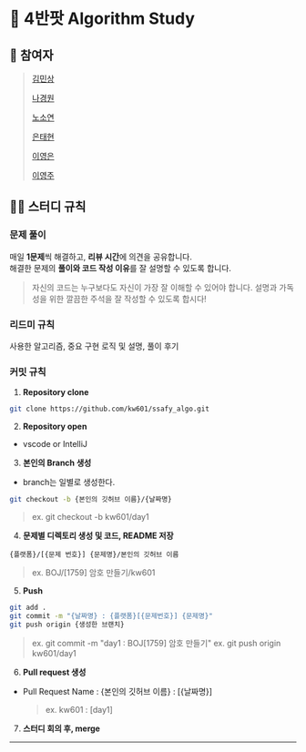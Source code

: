 # 🔵 4반팟 Algorithm Study

## 👥 참여자

> [김민상](https://github.com/minsang-dev)
>
> [나경원](https://github.com/nkw601)
>
> [노소연](https://github.com/soyeon-noh)
>
> [은태현](https://github.com/Taeyum)
>
> [이영은](https://github.com/youngeunee)
>
> [이영주](https://github.com/iceQuakka)

## 💁‍♂️ 스터디 규칙

### 문제 풀이

매일 **1문제**씩 해결하고, **리뷰 시간**에 의견을 공유합니다.<br/>
해결한 문제의 **풀이와 코드 작성 이유**를 잘 설명할 수 있도록 합니다.

> 자신의 코드는 누구보다도 자신이 가장 잘 이해할 수 있어야 합니다.
> 설명과 가독성을 위한 깔끔한 주석을 잘 작성할 수 있도록 합시다!

### 리드미 규칙

사용한 알고리즘, 중요 구현 로직 및 설명, 풀이 후기

### 커밋 규칙

1. **Repository clone**

```bash
git clone https://github.com/kw601/ssafy_algo.git
```

2. **Repository open**

- vscode or IntelliJ

3. **본인의 Branch 생성**

- branch는 일별로 생성한다.

```bash
git checkout -b {본인의 깃허브 이름}/{날짜명}
```

> ex. git checkout -b kw601/day1

4. **문제별 디렉토리 생성 및 코드, README 저장**

```
{플랫폼}/[{문제 번호}] {문제명}/본인의 깃허브 이름
```

> ex. BOJ/[1759] 암호 만들기/kw601

5. **Push**

```bash
git add .
git commit -m "{날짜명} : {플랫폼}[{문제번호}] {문제명}"
git push origin {생성한 브랜치}
```

> ex. git commit -m "day1 : BOJ[1759] 암호 만들기"
> ex. git push origin kw601/day1

6. **Pull request 생성**

- Pull Request Name : {본인의 깃허브 이름} : [{날짜명}]
  > ex. kw601 : [day1]

7. **스터디 회의 후, merge**

---
